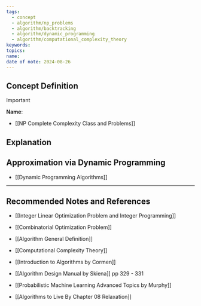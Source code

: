 ```yaml
---
tags:
  - concept
  - algorithm/np_problems
  - algorithm/backtracking
  - algorithm/dynamic_programming
  - algorithm/computational_complexity_theory
keywords: 
topics: 
name: 
date of note: 2024-08-26
---
```


## Concept Definition

>[!important]
>**Name**: 




- [[NP Complete Complexity Class and Problems]]

## Explanation


## Approximation via Dynamic Programming

- [[Dynamic Programming Algorithms]]




-----------
##  Recommended Notes and References

- [[Integer Linear Optimization Problem and Integer Programming]]
- [[Combinatorial Optimization Problem]]
- [[Algorithm General Definition]]
- [[Computational Complexity Theory]]


- [[Introduction to Algorithms by Cormen]]
- [[Algorithm Design Manual by Skiena]] pp 329  - 331
- [[Probabilistic Machine Learning Advanced Topics by Murphy]]


- [[Algorithms to Live By Chapter 08 Relaxation]]